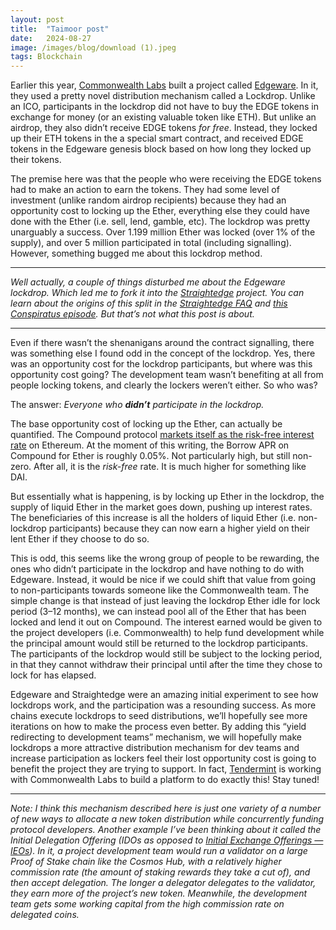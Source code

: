 ```yaml
---
layout:	post
title:	"Taimoor post"
date:	2024-08-27
image: /images/blog/download (1).jpeg
tags: Blockchain
---
```


Earlier this year, [Commonwealth Labs](https://commonwealth.im) built a project called [Edgeware](https://edgewa.re/). In it, they used a pretty novel distribution mechanism called a Lockdrop. Unlike an ICO, participants in the lockdrop did not have to buy the EDGE tokens in exchange for money (or an existing valuable token like ETH). But unlike an airdrop, they also didn’t receive EDGE tokens *for free*. Instead, they locked up their ETH tokens in the a special smart contract, and received EDGE tokens in the Edgeware genesis block based on how long they locked up their tokens.

The premise here was that the people who were receiving the EDGE tokens had to make an action to earn the tokens. They had some level of investment (unlike random airdrop recipients) because they had an opportunity cost to locking up the Ether, everything else they could have done with the Ether (i.e. sell, lend, gamble, etc). The lockdrop was pretty unarguably a success. Over 1.199 million Ether was locked (over 1% of the supply), and over 5 million participated in total (including signalling). However, something bugged me about this lockdrop method.

---

*Well actually, a couple of things disturbed me about the Edgeware lockdrop. Which led me to fork it into the [Straightedge](http://straighted.ge) project. You can learn about the origins of this split in the [Straightedge FAQ](https://straighted.ge/faq/) and [this Conspiratus episode](http://www.conspirat.us/144587/1563469-episode-7-hey-straightedge). But that’s not what this post is about.*

---

Even if there wasn’t the shenanigans around the contract signalling, there was something else I found odd in the concept of the lockdrop. Yes, there was an opportunity cost for the lockdrop participants, but where was this opportunity cost going? The development team wasn’t benefiting at all from people locking tokens, and clearly the lockers weren’t either. So who was?

The answer: *Everyone who ****didn’t**** participate in the lockdrop.*

The base opportunity cost of locking up the Ether, can actually be quantified. The Compound protocol [markets itself as the risk-free interest rate](https://epicenter.tv/episode/295/) on Ethereum. At the moment of this writing, the Borrow APR on Compound for Ether is roughly 0.05%. Not particularly high, but still non-zero. After all, it is the *risk-free* rate. It is much higher for something like DAI.

But essentially what is happening, is by locking up Ether in the lockdrop, the supply of liquid Ether in the market goes down, pushing up interest rates. The beneficiaries of this increase is all the holders of liquid Ether (i.e. non-lockdrop participants) because they can now earn a higher yield on their lent Ether if they choose to do so.

This is odd, this seems like the wrong group of people to be rewarding, the ones who didn’t participate in the lockdrop and have nothing to do with Edgeware. Instead, it would be nice if we could shift that value from going to non-participants towards someone like the Commonwealth team. The simple change is that instead of just leaving the lockdrop Ether idle for lock period (3–12 months), we can instead pool all of the Ether that has been locked and lend it out on Compound. The interest earned would be given to the project developers (i.e. Commonwealth) to help fund development while the principal amount would still be returned to the lockdrop participants. The participants of the lockdrop would still be subject to the locking period, in that they cannot withdraw their principal until after the time they chose to lock for has elapsed.

Edgeware and Straightedge were an amazing initial experiment to see how lockdrops work, and the participation was a resounding success. As more chains execute lockdrops to seed distributions, we’ll hopefully see more iterations on how to make the process even better. By adding this “yield redirecting to development teams” mechanism, we will hopefully make lockdrops a more attractive distribution mechanism for dev teams and increase participation as lockers feel their lost opportunity cost is going to benefit the project they are trying to support. In fact, [Tendermint](https://medium.com/u/8495ad98b2a1) is working with Commonwealth Labs to build a platform to do exactly this! Stay tuned!

---

*Note: I think this mechanism described here is just one variety of a number of new ways to allocate a new token distribution while concurrently funding protocol developers. Another example I’ve been thinking about it called the Initial Delegation Offering (IDOs as opposed to [Initial Exchange Offerings — IEOs](https://cryptopotato.com/what-is-an-initial-exchange-offering-ieo-and-how-it-differs-from-ico/)). In it, a project development team would run a validator on a large Proof of Stake chain like the Cosmos Hub, with a relatively higher commission rate (the amount of staking rewards they take a cut of), and then accept delegation. The longer a delegator delegates to the validator, they earn more of the project’s new token. Meanwhile, the development team gets some working capital from the high commission rate on delegated coins.*
